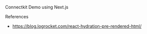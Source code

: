 Connectkit Demo using Next.js

References

- https://blog.logrocket.com/react-hydration-pre-rendered-html/